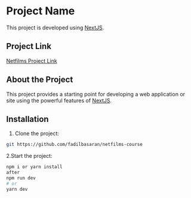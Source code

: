 # Project Name

This project is developed using [NextJS](https://nextjs.org/).

## Project Link

[Netfilms Project Link](https://netfilms-course-phi.vercel.app/)

## About the Project

This project provides a starting point for developing a web application or site using the powerful features of [NextJS](https://nextjs.org/).

## Installation

1. Clone the project:

```bash
git https://github.com/fadilbasaran/netfilms-course
```

2.Start the project:
```bash
npm i or yarn install
after
npm run dev
# or
yarn dev
```

